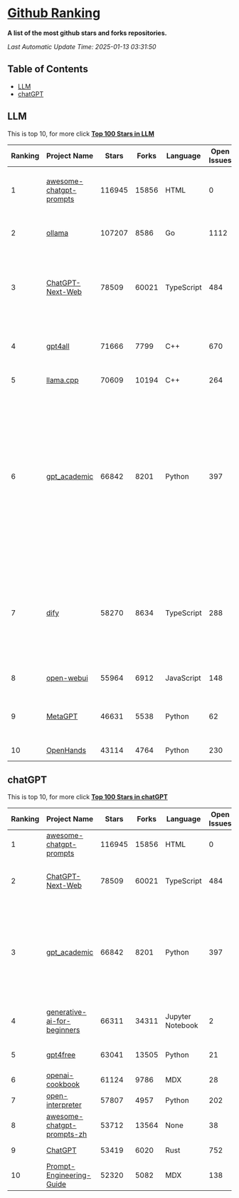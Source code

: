 [Github Ranking](./README.md)
==========

**A list of the most github stars and forks repositories.**

*Last Automatic Update Time: 2025-01-13 03:31:50*

## Table of Contents
 * [LLM](#LLM)
 * [chatGPT](#chatGPT)

## LLM

This is top 10, for more click **[Top 100 Stars in LLM](Top100/LLM.md)**

| Ranking | Project Name | Stars | Forks | Language | Open Issues | Description | Last Commit |
| ------- | ------------ | ----- | ----- | -------- | ----------- | ----------- | ----------- |
| 1 | [awesome-chatgpt-prompts](https://github.com/f/awesome-chatgpt-prompts) | 116945 | 15856 | HTML | 0 | This repo includes ChatGPT prompt curation to use ChatGPT and other LLM tools better. | 2025-01-07T08:42:33Z |
| 2 | [ollama](https://github.com/ollama/ollama) | 107207 | 8586 | Go | 1112 | Get up and running with Llama 3.3, Phi 4, Gemma 2, and other large language models. | 2025-01-12T00:42:49Z |
| 3 | [ChatGPT-Next-Web](https://github.com/ChatGPTNextWeb/ChatGPT-Next-Web) | 78509 | 60021 | TypeScript | 484 | A cross-platform ChatGPT/Gemini UI (Web / PWA / Linux / Win / MacOS). 一键拥有你自己的跨平台 ChatGPT/Gemini/Claude LLM 应用。 | 2025-01-12T04:56:14Z |
| 4 | [gpt4all](https://github.com/nomic-ai/gpt4all) | 71666 | 7799 | C++ | 670 | GPT4All: Run Local LLMs on Any Device. Open-source and available for commercial use. | 2025-01-10T16:42:06Z |
| 5 | [llama.cpp](https://github.com/ggerganov/llama.cpp) | 70609 | 10194 | C++ | 264 | LLM inference in C/C++ | 2025-01-12T19:00:43Z |
| 6 | [gpt_academic](https://github.com/binary-husky/gpt_academic) | 66842 | 8201 | Python | 397 | 为GPT/GLM等LLM大语言模型提供实用化交互接口，特别优化论文阅读/润色/写作体验，模块化设计，支持自定义快捷按钮&函数插件，支持Python和C++等项目剖析&自译解功能，PDF/LaTex论文翻译&总结功能，支持并行问询多种LLM模型，支持chatglm3等本地模型。接入通义千问, deepseekcoder, 讯飞星火, 文心一言, llama2, rwkv, claude2, moss等。 | 2025-01-12T13:54:52Z |
| 7 | [dify](https://github.com/langgenius/dify) | 58270 | 8634 | TypeScript | 288 | Dify is an open-source LLM app development platform. Dify's intuitive interface combines AI workflow, RAG pipeline, agent capabilities, model management, observability features and more, letting you quickly go from prototype to production. | 2025-01-13T02:59:36Z |
| 8 | [open-webui](https://github.com/open-webui/open-webui) | 55964 | 6912 | JavaScript | 148 | User-friendly AI Interface (Supports Ollama, OpenAI API, ...) | 2025-01-13T02:15:28Z |
| 9 | [MetaGPT](https://github.com/geekan/MetaGPT) | 46631 | 5538 | Python | 62 | 🌟 The Multi-Agent Framework: First AI Software Company, Towards Natural Language Programming | 2024-12-18T02:20:32Z |
| 10 | [OpenHands](https://github.com/All-Hands-AI/OpenHands) | 43114 | 4764 | Python | 230 | 🙌 OpenHands: Code Less, Make More | 2025-01-13T02:25:56Z |


## chatGPT

This is top 10, for more click **[Top 100 Stars in chatGPT](Top100/chatGPT.md)**

| Ranking | Project Name | Stars | Forks | Language | Open Issues | Description | Last Commit |
| ------- | ------------ | ----- | ----- | -------- | ----------- | ----------- | ----------- |
| 1 | [awesome-chatgpt-prompts](https://github.com/f/awesome-chatgpt-prompts) | 116945 | 15856 | HTML | 0 | This repo includes ChatGPT prompt curation to use ChatGPT and other LLM tools better. | 2025-01-07T08:42:33Z |
| 2 | [ChatGPT-Next-Web](https://github.com/ChatGPTNextWeb/ChatGPT-Next-Web) | 78509 | 60021 | TypeScript | 484 | A cross-platform ChatGPT/Gemini UI (Web / PWA / Linux / Win / MacOS). 一键拥有你自己的跨平台 ChatGPT/Gemini/Claude LLM 应用。 | 2025-01-12T04:56:14Z |
| 3 | [gpt_academic](https://github.com/binary-husky/gpt_academic) | 66842 | 8201 | Python | 397 | 为GPT/GLM等LLM大语言模型提供实用化交互接口，特别优化论文阅读/润色/写作体验，模块化设计，支持自定义快捷按钮&函数插件，支持Python和C++等项目剖析&自译解功能，PDF/LaTex论文翻译&总结功能，支持并行问询多种LLM模型，支持chatglm3等本地模型。接入通义千问, deepseekcoder, 讯飞星火, 文心一言, llama2, rwkv, claude2, moss等。 | 2025-01-12T13:54:52Z |
| 4 | [generative-ai-for-beginners](https://github.com/microsoft/generative-ai-for-beginners) | 66311 | 34311 | Jupyter Notebook | 2 | 21 Lessons, Get Started Building with Generative AI  🔗 https://microsoft.github.io/generative-ai-for-beginners/ | 2024-12-12T20:34:43Z |
| 5 | [gpt4free](https://github.com/xtekky/gpt4free) | 63041 | 13505 | Python | 21 | The official gpt4free repository \| various collection of powerful language models | 2025-01-12T16:30:28Z |
| 6 | [openai-cookbook](https://github.com/openai/openai-cookbook) | 61124 | 9786 | MDX | 28 | Examples and guides for using the OpenAI API | 2025-01-12T18:30:21Z |
| 7 | [open-interpreter](https://github.com/OpenInterpreter/open-interpreter) | 57807 | 4957 | Python | 202 | A natural language interface for computers | 2024-12-10T20:09:11Z |
| 8 | [awesome-chatgpt-prompts-zh](https://github.com/PlexPt/awesome-chatgpt-prompts-zh) | 53712 | 13564 | None | 38 | ChatGPT 中文调教指南。各种场景使用指南。学习怎么让它听你的话。 | 2025-01-01T08:34:33Z |
| 9 | [ChatGPT](https://github.com/lencx/ChatGPT) | 53419 | 6020 | Rust | 752 | 🔮 ChatGPT Desktop Application (Mac, Windows and Linux) | 2024-08-29T17:58:11Z |
| 10 | [Prompt-Engineering-Guide](https://github.com/dair-ai/Prompt-Engineering-Guide) | 52320 | 5082 | MDX | 138 | 🐙 Guides, papers, lecture, notebooks and resources for prompt engineering | 2025-01-09T16:50:20Z |

